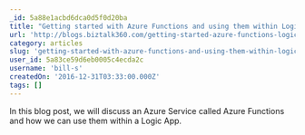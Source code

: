 ```yaml
---
_id: 5a88e1acbd6dca0d5f0d20ba
title: "Getting started with Azure Functions and using them within Logic Apps"
url: 'http://blogs.biztalk360.com/getting-started-azure-functions-logic-apps/'
category: articles
slug: 'getting-started-with-azure-functions-and-using-them-within-logic-apps'
user_id: 5a83ce59d6eb0005c4ecda2c
username: 'bill-s'
createdOn: '2016-12-31T03:33:00.000Z'
tags: []
---
```


In this blog post, we will discuss an Azure Service called Azure Functions and how we can use them within a Logic App. 

